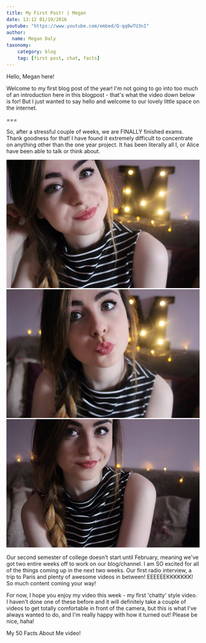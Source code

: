 ```yaml
---
title: My First Post! | Megan
date: 13:12 01/19/2016
youtube: "https://www.youtube.com/embed/Q-qq0wTU3nI"
author:
  name: Megan Daly
taxonomy:
    category: blog
    tag: [first post, chat, facts]
---
```


Hello, Megan here!

Welcome to my first blog post of the year!
I'm not going to go into too much of an introduction here in this blogpost - that's what the video down below is for! But I just wanted to say hello and welcome to our lovely little space on the internet. 

===

So, after a stressful couple of weeks, we are FINALLY finished exams. Thank goodness for that! I have found it extremely difficult to concentrate on anything other than the one year project.  It has been literally all I, or Alice have been able to talk or think about.

![megan_face](megan_face_1.jpg)
![megan_face](megan_face_2.jpg)
![megan_face](megan_face_3.jpg)

Our second semester of college doesn't start until February, meaning we've got two entire weeks off to work on our blog/channel. I am SO excited for all of the things coming up in the next two weeks. Our first radio interview, a trip to Paris and plenty of awesome videos in between! EEEEEEKKKKKKK! So much content coming your way! 

For now, I hope you enjoy my video this week - my first 'chatty' style video. I haven't done one of these before and it will definitely take a couple of videos to get totally comfortable in front of the camera, but this is what I've always wanted to do, and I'm really happy with how it turned out! Please be nice, haha! 

My 50 Facts About Me video!

